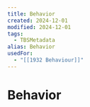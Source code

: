 ```yaml
---
title: Behavior
created: 2024-12-01
modified: 2024-12-01
tags:
  - TBSMetadata
alias: Behavior
usedFor:
  - "[[1932 Behaviour]]"
---
```

# Behavior
